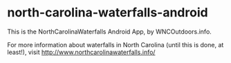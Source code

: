 north-carolina-waterfalls-android
=================================

This is the NorthCarolinaWaterfalls Android App, by WNCOutdoors.info.

For more information about waterfalls in North Carolina (until this is done, at least!), visit
http://www.northcarolinawaterfalls.info/
